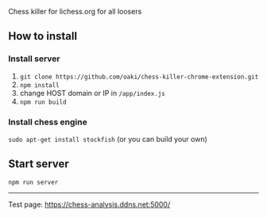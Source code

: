 Chess killer for lichess.org for all loosers

## How to install
### Install server
1. `git clone https://github.com/oaki/chess-killer-chrome-extension.git`
2. `npm install`
3. change HOST domain or IP in `/app/index.js`
4. `npm run build`

### Install chess engine 
`sudo apt-get install stockfish` (or you can build your own)

## Start server
`npm run server`

---
Test page: https://chess-analysis.ddns.net:5000/

